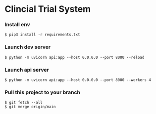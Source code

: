 # Clincial Trial System


### Install env
```
$ pip3 install -r requirements.txt
```

### Launch dev server
```
$ python -m uvicorn api:app --host 0.0.0.0 --port 8000 --reload
```

### Launch api server
```
$ python -m uvicorn api:app --host 0.0.0.0 --port 8000 --workers 4
```
### Pull this project to your branch
```
$ git fetch --all
$ git merge origin/main
```